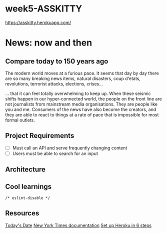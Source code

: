 # week5-ASSKITTY
https://asskitty.herokuapp.com/

# News: now and then

## Compare today to 150 years ago
The modern world moves at a furious pace. It seems that day by day there are so many breaking news items, natural disasters, coup d'etats, revolutions, terrorist attacks, elections, crises...

... that it can feel totally overwhelming to keep up. When these seismic shifts happen in our hyper-connected world, the people on the front line are not journalists from mainstream media organisations. They are people like you and me. Consumers of the news have also become the creators, and they are able to react to things at a rate of pace that is impossible for most formal outlets.

## Project Requirements
- [ ] Must call an API and serve frequently changing content
- [ ] Users must be able to search for an input

## Architecture



## Cool learnings
`/* eslint-disable */`

## Resources
[Today's Date](https://stackoverflow.com/questions/1531093/how-do-i-get-the-current-date-in-javascript)
[New York Times documentation](https://developer.nytimes.com/)
[Set up Heroku in 6 steps](https://drublic.de/blog/how-to-set-up-herokuapp/)
